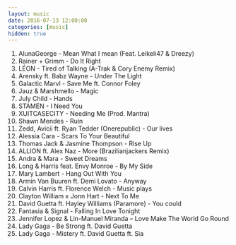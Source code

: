 ```yaml
---
layout: music
date: 2016-07-13 12:00:00
categories: [music]
hidden: true
---
```

1. AlunaGeorge - Mean What I mean (Feat. Leikeli47 & Dreezy)
2. Rainer + Grimm - Do It Right
3. LÉON - Tired of Talking (A-Trak & Cory Enemy Remix)
4. Arensky ft. Babz Wayne - Under The Light
5. Galactic Marvl - Save Me ft. Connor Foley
6. Jauz & Marshmello - Magic
7. July Child - Hands
8. STAMEN - I Need You
9. XUITCASECITY - Needing Me (Prod. Mantra)
10. Shawn Mendes - Ruin
11. Zedd, Avicii ft. Ryan Tedder (Onerepublic) - Our lives
12. Alessia Cara - Scars To Your Beautiful
13. Thomas Jack & Jasmine Thompson - Rise Up
14. ALLION ft. Alex Naz - More (Brazilianjackers Remix)
15. Andra & Mara - Sweet Dreams
16. Long & Harris feat. Envy Monroe - By My Side
17. Mary Lambert - Hang Out With You
18. Armin Van Buuren ft. Demi Lovato - Anyway
19. Calvin Harris ft. Florence Welch - Music plays
20. Clayton William x Jonn Hart - Next To Me
21. David Guetta ft. Hayley Williams (Paramore) - You could
22. Fantasia & Signal - Falling In Love Tonight
23. Jennifer Lopez & Lin-Manuel Miranda – Love Make The World Go Round
24. Lady Gaga - Be Strong ft. David Guetta
25. Lady Gaga - Mistery ft. David Guetta ft. Sia